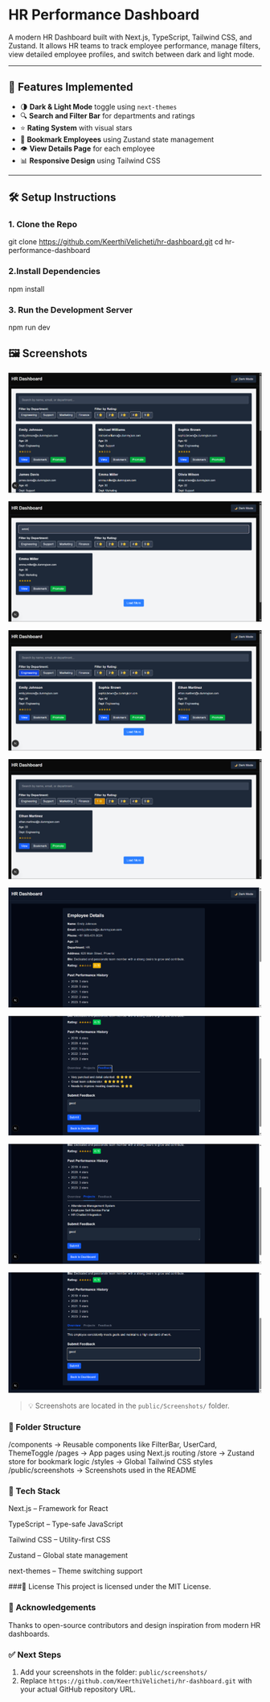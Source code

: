 # HR Performance Dashboard

A modern HR Dashboard built with Next.js, TypeScript, Tailwind CSS, and Zustand. It allows HR teams to track employee performance, manage filters, view detailed employee profiles, and switch between dark and light mode.

---

## 🚀 Features Implemented

- 🌗 **Dark & Light Mode** toggle using `next-themes`
- 🔍 **Search and Filter Bar** for departments and ratings
- ⭐ **Rating System** with visual stars
- 📌 **Bookmark Employees** using Zustand state management
- 👁️ **View Details Page** for each employee
- 📊 **Responsive Design** using Tailwind CSS

---

## 🛠 Setup Instructions

### 1. Clone the Repo

git clone https://github.com/KeerthiVelicheti/hr-dashboard.git
cd hr-performance-dashboard

### 2.Install Dependencies
npm install

### 3. Run the Development Server
npm run dev

## 🖼️ Screenshots


![Layout](public/Screenshots/Layout.png)


![Filterbyname](public/Screenshots/Filterbyname.png)

![Filterbydept](public/Screenshots/Filterbydept.png)

![Filterbyrating](public/Screenshots/Filterbyrating.png)

![Userview](public/Screenshots/userview.png)

![Viewfeedback](public/Screenshots/viewfeedback.png)

![Viewproject](public/Screenshots/viewproject.png)

![feedback](public/Screenshots/feedback.png)


> 💡 Screenshots are located in the `public/Screenshots/` folder.
### 📁 Folder Structure
/components        → Reusable components like FilterBar, UserCard, ThemeToggle
/pages             → App pages using Next.js routing
/store             → Zustand store for bookmark logic
/styles            → Global Tailwind CSS styles
/public/screenshots → Screenshots used in the README

### 🧰 Tech Stack
Next.js – Framework for React

TypeScript – Type-safe JavaScript

Tailwind CSS – Utility-first CSS

Zustand – Global state management

next-themes – Theme switching support

###📜 License
This project is licensed under the MIT License.

### 🙏 Acknowledgements
Thanks to open-source contributors and design inspiration from modern HR dashboards.


### ✅ Next Steps

1. Add your screenshots in the folder: `public/screenshots/`
2. Replace `https://github.com/KeerthiVelicheti/hr-dashboard.git` with your actual GitHub repository URL.


